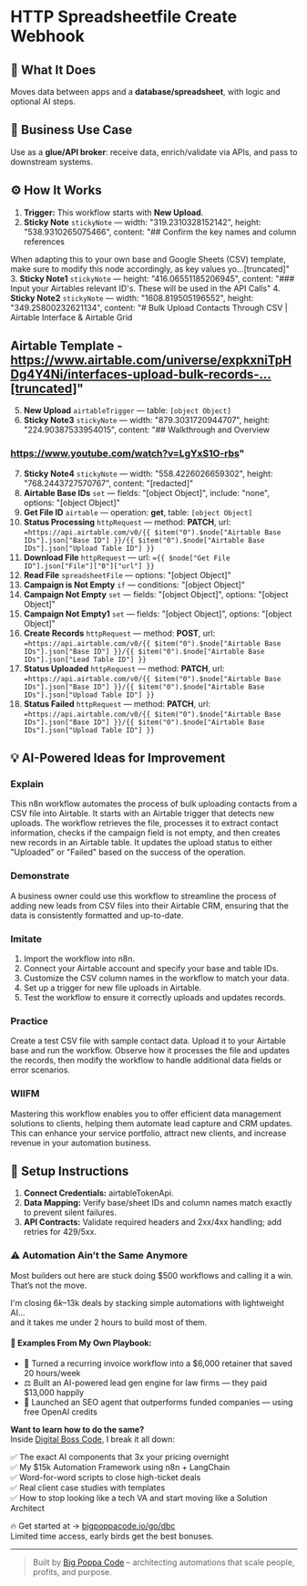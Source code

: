 # HTTP Spreadsheetfile Create Webhook
  ## 🚀 What It Does
  Moves data between apps and a **database/spreadsheet**, with logic and optional AI steps.
  
  ## 💼 Business Use Case
  Use as a **glue/API broker**: receive data, enrich/validate via APIs, and pass to downstream systems.
  
  ## ⚙️ How It Works
  1. **Trigger:** This workflow starts with **New Upload**.
  2. **Sticky Note** `stickyNote` — width: "319.2310328152142", height: "538.9310265075466", content: "## Confirm the key names and column references




When adapting this to your own base and Google Sheets (CSV) template, make sure to modify this node accordingly, as key values yo…[truncated]"
3. **Sticky Note1** `stickyNote` — height: "416.06551185206945", content: "### Input your Airtables relevant ID's. These will be used in the API Calls"
4. **Sticky Note2** `stickyNote` — width: "1608.819505196552", height: "349.25800232621134", content: "# Bulk Upload Contacts Through CSV | Airtable Interface & Airtable Grid


## Airtable Template - https://www.airtable.com/universe/expkxniTpHDg4Y4Ni/interfaces-upload-bulk-records-…[truncated]"
5. **New Upload** `airtableTrigger` — table: `[object Object]`
6. **Sticky Note3** `stickyNote` — width: "879.3031720944707", height: "224.90387533954015", content: "## Walkthrough and Overview

### https://www.youtube.com/watch?v=LgYxS1O-rbs"
7. **Sticky Note4** `stickyNote` — width: "558.4226026659302", height: "768.2443727570767", content: "[redacted]"
8. **Airtable Base IDs** `set` — fields: "[object Object]", include: "none", options: "[object Object]"
9. **Get File ID** `airtable` — operation: **get**, table: `[object Object]`
10. **Status Processing** `httpRequest` — method: **PATCH**, url: `=https://api.airtable.com/v0/{{ $item("0").$node["Airtable Base IDs"].json["Base ID"] }}/{{ $item("0").$node["Airtable Base IDs"].json["Upload Table ID"] }}`
11. **Download File** `httpRequest` — url: `={{ $node["Get File ID"].json["File"]["0"]["url"] }}`
12. **Read File** `spreadsheetFile` — options: "[object Object]"
13. **Campaign is Not Empty** `if` — conditions: "[object Object]"
14. **Campaign Not Empty** `set` — fields: "[object Object]", options: "[object Object]"
15. **Campaign Not Empty1** `set` — fields: "[object Object]", options: "[object Object]"
16. **Create Records** `httpRequest` — method: **POST**, url: `=https://api.airtable.com/v0/{{ $item("0").$node["Airtable Base IDs"].json["Base ID"] }}/{{ $item("0").$node["Airtable Base IDs"].json["Lead Table ID"] }}`
17. **Status Uploaded** `httpRequest` — method: **PATCH**, url: `=https://api.airtable.com/v0/{{ $item("0").$node["Airtable Base IDs"].json["Base ID"] }}/{{ $item("0").$node["Airtable Base IDs"].json["Upload Table ID"] }}`
18. **Status Failed** `httpRequest` — method: **PATCH**, url: `=https://api.airtable.com/v0/{{ $item("0").$node["Airtable Base IDs"].json["Base ID"] }}/{{ $item("0").$node["Airtable Base IDs"].json["Upload Table ID"] }}`
  
  ## 💡 AI-Powered Ideas for Improvement
  ### Explain
This n8n workflow automates the process of bulk uploading contacts from a CSV file into Airtable. It starts with an Airtable trigger that detects new uploads. The workflow retrieves the file, processes it to extract contact information, checks if the campaign field is not empty, and then creates new records in an Airtable table. It updates the upload status to either "Uploaded" or "Failed" based on the success of the operation.

### Demonstrate
A business owner could use this workflow to streamline the process of adding new leads from CSV files into their Airtable CRM, ensuring that the data is consistently formatted and up-to-date.

### Imitate
1. Import the workflow into n8n.
2. Connect your Airtable account and specify your base and table IDs.
3. Customize the CSV column names in the workflow to match your data.
4. Set up a trigger for new file uploads in Airtable.
5. Test the workflow to ensure it correctly uploads and updates records.

### Practice
Create a test CSV file with sample contact data. Upload it to your Airtable base and run the workflow. Observe how it processes the file and updates the records, then modify the workflow to handle additional data fields or error scenarios.

### WIIFM
Mastering this workflow enables you to offer efficient data management solutions to clients, helping them automate lead capture and CRM updates. This can enhance your service portfolio, attract new clients, and increase revenue in your automation business.
  
  ## 🔧 Setup Instructions
  1. **Connect Credentials:** airtableTokenApi.
2. **Data Mapping:** Verify base/sheet IDs and column names match exactly to prevent silent failures.
3. **API Contracts:** Validate required headers and 2xx/4xx handling; add retries for 429/5xx.
  
### ⚠️ Automation Ain’t the Same Anymore

Most builders out here are stuck doing $500 workflows and calling it a win.  
That’s not the move.  

I'm closing $6k–$13k deals by stacking simple automations with lightweight AI...  
and it takes me under 2 hours to build most of them.

#### 🧠 Examples From My Own Playbook:
- 🔁 Turned a recurring invoice workflow into a $6,000 retainer that saved 20 hours/week  
- ⚖️ Built an AI-powered lead gen engine for law firms — they paid $13,000 happily  
- 🚀 Launched an SEO agent that outperforms funded companies — using free OpenAI credits  

**Want to learn how to do the same?**  
Inside [Digital Boss Code](https://bigpoppacode.io/go/dbc), I break it all down:

✅ The exact AI components that 3x your pricing overnight  
✅ My $15k Automation Framework using n8n + LangChain  
✅ Word-for-word scripts to close high-ticket deals  
✅ Real client case studies with templates  
✅ How to stop looking like a tech VA and start moving like a Solution Architect  

🔥 Get started at → [bigpoppacode.io/go/dbc](https://bigpoppacode.io/go/dbc)  
Limited time access, early birds get the best bonuses.

---
> Built by [Big Poppa Code](https://bigpoppacode.io) – architecting automations that scale people, profits, and purpose.
  